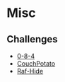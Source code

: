 # Misc

## Challenges

* [0-8-4](./0-8-4/)
* [CouchPotato](./CouchPotato/)
* [Raf-Hide](./Raf-Hide/)

